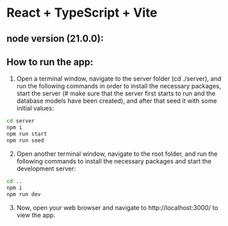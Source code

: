 # React + TypeScript + Vite

## node version (21.0.0):

## How to run the app:

1. Open a terminal window, navigate to the server folder (cd ./server), and run the following commands in order to install the necessary packages, start the server (# make sure that the server first starts to run and the database models have been created), and after that seed it with some initial values:

```bash
cd server
npm i
npm run start
npm run seed
```

2. Open another terminal window, navigate to the root folder, and run the following commands to install the necessary packages and start the development server:

```bash
cd ..
npm i
npm run dev
```

3. Now, open your web browser and navigate to http://localhost:3000/ to view the app.
